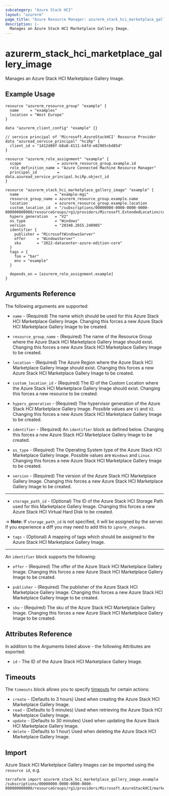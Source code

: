 ```yaml
---
subcategory: "Azure Stack HCI"
layout: "azurerm"
page_title: "Azure Resource Manager: azurerm_stack_hci_marketplace_gallery_image"
description: |-
  Manages an Azure Stack HCI Marketplace Gallery Image.
---
```


# azurerm_stack_hci_marketplace_gallery_image

Manages an Azure Stack HCI Marketplace Gallery Image.

## Example Usage

```hcl
resource "azurerm_resource_group" "example" {
  name     = "examples"
  location = "West Europe"
}

data "azurerm_client_config" "example" {}

// service principal of 'Microsoft.AzureStackHCI' Resource Provider
data "azuread_service_principal" "hciRp" {
  client_id = "1412d89f-b8a8-4111-b4fd-e82905cbd85d"
}

resource "azurerm_role_assignment" "example" {
  scope                = azurerm_resource_group.example.id
  role_definition_name = "Azure Connected Machine Resource Manager"
  principal_id         = data.azuread_service_principal.hciRp.object_id
}

resource "azurerm_stack_hci_marketplace_gallery_image" "example" {
  name                = "example-mgi"
  resource_group_name = azurerm_resource_group.example.name
  location            = azurerm_resource_group.example.location
  custom_location_id  = "/subscriptions/00000000-0000-0000-0000-000000000000/resourceGroups/rg1/providers/Microsoft.ExtendedLocation/customLocations/cl1"
  hyperv_generation   = "V2"
  os_type             = "Windows"
  version             = "20348.2655.240905"
  identifier {
    publisher = "MicrosoftWindowsServer"
    offer     = "WindowsServer"
    sku       = "2022-datacenter-azure-edition-core"
  }
  tags = {
    foo = "bar"
    env = "example"
  }

  depends_on = [azurerm_role_assignment.example]
}
```

## Arguments Reference

The following arguments are supported:

* `name` - (Required) The name which should be used for this Azure Stack HCI Marketplace Gallery Image. Changing this forces a new Azure Stack HCI Marketplace Gallery Image to be created.

* `resource_group_name` - (Required) The name of the Resource Group where the Azure Stack HCI Marketplace Gallery Image should exist. Changing this forces a new Azure Stack HCI Marketplace Gallery Image to be created.

* `location` - (Required) The Azure Region where the Azure Stack HCI Marketplace Gallery Image should exist. Changing this forces a new Azure Stack HCI Marketplace Gallery Image to be created.

* `custom_location_id` - (Required) The ID of the Custom Location where the Azure Stack HCI Marketplace Gallery Image should exist. Changing this forces a new resource to be created.

* `hyperv_generation` - (Required) The hypervisor generation of the Azure Stack HCI Marketplace Gallery Image. Possible values are `V1` and `V2`. Changing this forces a new Azure Stack HCI Marketplace Gallery Image to be created.

* `identifier` - (Required) An `identifier` block as defined below. Changing this forces a new Azure Stack HCI Marketplace Gallery Image to be created.

* `os_type` - (Required) The Operating System type of the Azure Stack HCI Marketplace Gallery Image. Possible values are `Windows` and `Linux`. Changing this forces a new Azure Stack HCI Marketplace Gallery Image to be created.

* `version` - (Required) The version of the Azure Stack HCI Marketplace Gallery Image. Changing this forces a new Azure Stack HCI Marketplace Gallery Image to be created.

---

* `storage_path_id` - (Optional) The ID of the Azure Stack HCI Storage Path used for this Marketplace Gallery Image. Changing this forces a new Azure Stack HCI Virtual Hard Disk to be created.

-> **Note:** If `storage_path_id` is not specified, it will be assigned by the server. If you experience a diff you may need to add this to `ignore_changes`.

* `tags` - (Optional) A mapping of tags which should be assigned to the Azure Stack HCI Marketplace Gallery Image.

---

An `identifier` block supports the following:

* `offer` - (Required) The offer of the Azure Stack HCI Marketplace Gallery Image. Changing this forces a new Azure Stack HCI Marketplace Gallery Image to be created.

* `publisher` - (Required) The publisher of the Azure Stack HCI Marketplace Gallery Image. Changing this forces a new Azure Stack HCI Marketplace Gallery Image to be created.

* `sku` - (Required) The sku of the Azure Stack HCI Marketplace Gallery Image. Changing this forces a new Azure Stack HCI Marketplace Gallery Image to be created.

## Attributes Reference

In addition to the Arguments listed above - the following Attributes are exported:

* `id` - The ID of the Azure Stack HCI Marketplace Gallery Image.

## Timeouts

The `timeouts` block allows you to specify [timeouts](https://www.terraform.io/language/resources/syntax#operation-timeouts) for certain actions:

* `create` - (Defaults to 3 hours) Used when creating the Azure Stack HCI Marketplace Gallery Image.
* `read` - (Defaults to 5 minutes) Used when retrieving the Azure Stack HCI Marketplace Gallery Image.
* `update` - (Defaults to 30 minutes) Used when updating the Azure Stack HCI Marketplace Gallery Image.
* `delete` - (Defaults to 1 hour) Used when deleting the Azure Stack HCI Marketplace Gallery Image.

## Import

Azure Stack HCI Marketplace Gallery Images can be imported using the `resource id`, e.g.

```shell
terraform import azurerm_stack_hci_marketplace_gallery_image.example /subscriptions/00000000-0000-0000-0000-000000000000/resourceGroups/rg1/providers/Microsoft.AzureStackHCI/marketplaceGalleryImages/image1
```
